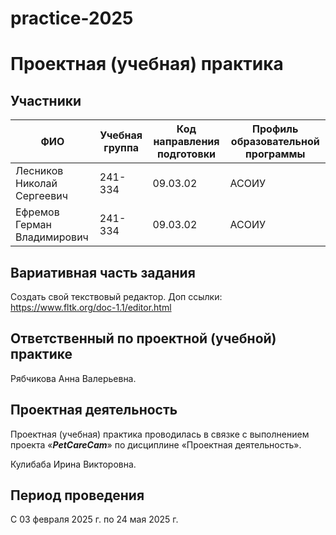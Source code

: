 # practice-2025
# Проектная (учебная) практика

## Участники

| ФИО | Учебная группа | Код направления подготовки | Профиль образовательной программы |
|-|-|-|-|
| Лесников Николай Сергеевич |241-334|09.03.02|АСОИУ|
| Ефремов Герман Владимирович|241-334|09.03.02|АСОИУ|

## Вариативная часть задания

Создать свой текствовый редактор.
Доп ссылки: https://www.fltk.org/doc-1.1/editor.html

## Ответственный по проектной (учебной) практике

Рябчикова Анна Валерьевна.

## Проектная деятельность

Проектная (учебная) практика проводилась в связке с выполнением проекта «***PetCareCam***» по дисциплине «Проектная деятельность».

Кулибаба Ирина Викторовна.

## Период проведения

С 03 февраля 2025 г. по 24 мая 2025 г.
